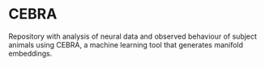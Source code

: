 # CEBRA
Repository with analysis of neural data and observed behaviour of subject animals using CEBRA, a machine learning tool that generates manifold embeddings.
